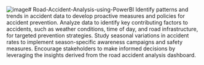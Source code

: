 ![image](https://github.com/VinayakKhithani/Road-Accident-Analysis-using-PowerBI/assets/142567573/10c7602d-9d74-405f-8cf1-d1406214fadf)# Road-Accident-Analysis-using-PowerBI
Identify patterns and trends in accident data to develop proactive measures and policies for accident prevention.
Analyze data to identify key contributing factors to accidents, such as weather conditions, time of day, and road infrastructure, for targeted prevention strategies.
Study seasonal variations in accident rates to implement season-specific awareness campaigns and safety measures.
 Encourage stakeholders to make informed decisions by leveraging the insights derived from the road accident analysis dashboard.
